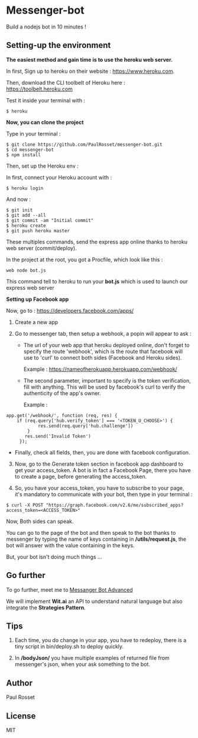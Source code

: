 # Messenger-bot

Build a nodejs bot in 10 minutes !

## Setting-up the environment

__The easiest method and gain time is to use the heroku web server.__
 
In first, Sign up to heroku on their website : https://www.heroku.com.

Then, download the CLI toolbelt of Heroku here : https://toolbelt.heroku.com

Test it inside your terminal with :
```
$ heroku
```

__Now, you can clone the project__

Type in your terminal : 

```
$ git clone https://github.com/PaulRosset/messenger-bot.git
$ cd messenger-bot
$ npm install
```

Then, set up the Heroku env :

In first, connect your Heroku account with :

```
$ heroku login
``` 

And now :

```
$ git init
$ git add --all
$ git commit -am "Initial commit"
$ heroku create
$ git push heroku master
```
These multiples commands, send the express app online thanks to heroku web server (commit/deploy).

In the project at the root, you got a Procfile, which look like this :

```
web node bot.js
```
This command tell to heroku to run your __bot.js__ which is used to launch our express web server

__Setting up Facebook app__

Now, go to : https://developers.facebook.com/apps/

1. Create a new app

2. Go to messenger tab, then setup a webhook, a popin will appear to ask :
   - The url of your web app that heroku deployed online, don't forget to specify the route 'webhook', which is the route that facebook will use to 'curl' to connect both sides (Facebook and Heroku sides).
 	
 	    Example : https://nameofherokuapp.herokuapp.com/webhook/
 	
   - The second parameter, important to specify is the token verification, fill with anything. This will be used by facebook's curl to verify the authenticity of the app's owner. 
 	
 	    Example : 
```
app.get('/webhook/', function (req, res) {
    if (req.query['hub.verify_token'] === '<TOKEN_U_CHOOSE>') {
            res.send(req.query['hub.challenge'])
        }
       res.send('Invalid Token')
     });
```
   - Finally, check all fields, then, you are done with facebook configuration.

3. Now, go to the Generate token section in facebook app dashboard to get your access_token. A bot is in fact a Facebook Page, there you have to create a page, before generating the access_token.
  
4. So, you have your access_token, you have to subscribe to your page, it's mandatory to communicate with your bot, then type in your terminal :

```
$ curl -X POST "https://graph.facebook.com/v2.6/me/subscribed_apps?access_token=<ACCESS_TOKEN>"
```

Now, Both sides can speak.

You can go to the page of the bot and then speak to the bot thanks to messenger by typing the name of keys containing in __/utils/request.js__, the bot will answer with the value containing in the keys.

But, your bot isn't doing much things ...

 ## Go further

 To go further, meet me to [Messanger Bot Advanced](https://github.com/PaulRosset/messanger-bot-advanced.git)
 
 We will implement __Wit.ai__ an API to understand natural language but also integrate the __Strategies Pattern__. 

 ## Tips
 
 1. Each time, you do change in your app, you have to redeploy, there is a tiny script in bin/deploy.sh to deploy quickly.
 
 2. In __/bodyJson/__ you have multiple examples of returned file from messenger's json, when your ask something to the bot.
 
## Author

Paul Rosset

## License

MIT
